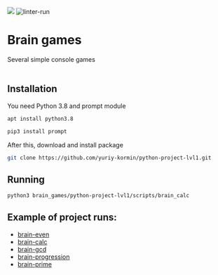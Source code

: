 <a href="https://codeclimate.com/github/yuriy-kormin/python-project-lvl1/maintainability"><img src="https://api.codeclimate.com/v1/badges/5e7bda007d52003e2d00/maintainability" /></a>
![linter-run](https://github.com/yuriy-kormin/python-project-lvl1/actions/workflows/linter-run.yml/badge.svg)

# Brain games
Several simple console games
<br><br>


## Installation
You need Python 3.8 and prompt module
```bash
apt install python3.8
```
```bash
pip3 install prompt
```
After this, download and install package
```bash
git clone https://github.com/yuriy-kormin/python-project-lvl1.git
```

## Running
```bash
python3 brain_games/python-project-lvl1/scripts/brain_calc
```
## Example of project runs: 
<ul>
    <li><a href ="https://asciinema.org/a/l4Qnx6DoTCFgXwty7qsi0B3E8">brain-even</a></li>
    <li><a href ="https://asciinema.org/a/yXU65Tae5oUFJfQxeanG2D9mO">brain-calc</a></li>
    <li><a href ="https://asciinema.org/a/AsTYWKeMuD331jRarrcinkGHl">brain-gcd</a></li>
    <li><a href ="https://asciinema.org/a/x1cpPnPtlbVCP4hozfj2Gp53r">brain-progression</a></li>
    <li><a href ="https://asciinema.org/a/DqRS1Z8Ew0cxXXzHjtGj4ii2U">brain-prime</a></li>
</ul>
